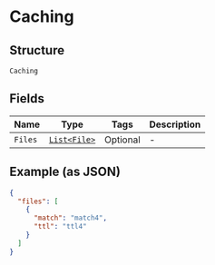 
# Caching

## Structure

`Caching`

## Fields

| Name | Type | Tags | Description |
|  --- | --- | --- | --- |
| `Files` | [`List<File>`](../../doc/models/file.md) | Optional | - |

## Example (as JSON)

```json
{
  "files": [
    {
      "match": "match4",
      "ttl": "ttl4"
    }
  ]
}
```

